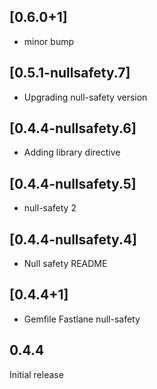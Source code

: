 ## [0.6.0+1]
 * minor bump

## [0.5.1-nullsafety.7]
 * Upgrading null-safety version

## [0.4.4-nullsafety.6]
 * Adding library directive

## [0.4.4-nullsafety.5]
 * null-safety 2

## [0.4.4-nullsafety.4]
 * Null safety
README

## [0.4.4+1]
 * Gemfile
Fastlane
null-safety

## 0.4.4

Initial release